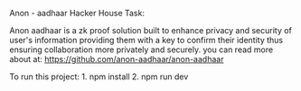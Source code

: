 Anon - aadhaar Hacker House Task:

Anon aadhaar is a zk proof solution built to enhance privacy and security of user's information providing them with a key to confirm their identity thus ensuring collaboration more privately and securely. 
you can read more about at: https://github.com/anon-aadhaar/anon-aadhaar

To run this project: 1. npm install  2. npm run dev
